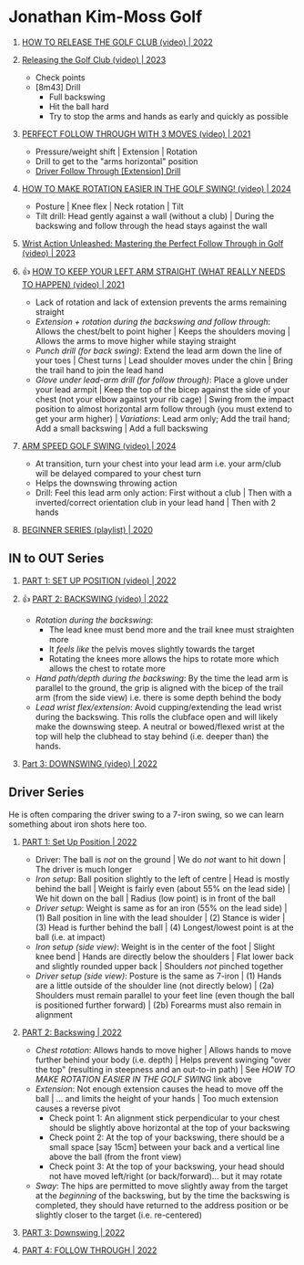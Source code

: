 # Jonathan Kim-Moss Golf

1. [HOW TO RELEASE THE GOLF CLUB (video) | 2022](https://www.youtube.com/watch?v=Y_icyjq4B7A)

1. [Releasing the Golf Club (video) | 2023](https://www.youtube.com/watch?v=MVR6WCbOR0M)
   - Check points
   - [8m43] Drill
     * Full backswing
     * Hit the ball hard
     * Try to stop the arms and hands as early and quickly as possible

1. [PERFECT FOLLOW THROUGH WITH 3 MOVES (video) | 2021](https://www.youtube.com/watch?v=-WMnaMuLw0Y)
   - Pressure/weight shift | Extension | Rotation
   - Drill to get to the "arms horizontal" position
   - [Driver Follow Through [Extension] Drill](https://www.youtube.com/shorts/4blOaiiETY4)

1. [HOW TO MAKE ROTATION EASIER IN THE GOLF SWING! (video) | 2024](https://www.youtube.com/watch?v=17NThfso1ic)
   - Posture | Knee flex | Neck rotation | Tilt
   - Tilt drill: Head gently against a wall (without a club) | During
     the backswing and follow through the head stays against the wall

1. [Wrist Action Unleashed: Mastering the Perfect Follow Through in Golf (video) | 2023](https://www.youtube.com/watch?v=za4T2rhDupA)

1. :thumbsup: [HOW TO KEEP YOUR LEFT ARM STRAIGHT (WHAT REALLY NEEDS TO HAPPEN) (video) | 2021](https://www.youtube.com/watch?v=65v-CLglPV4)
   - Lack of rotation and lack of extension prevents the arms remaining straight
   - *Extension + rotation during the backswing and follow through*:
     Allows the chest/belt to point higher | Keeps the shoulders moving |
     Allows the arms to move higher while staying straight
   - *Punch drill (for back swing)*: Extend the lead arm down the line
     of your toes | Chest turns | Lead shoulder moves under the chin |
     Bring the trail hand to join the lead hand
   - *Glove under lead-arm drill (for follow through)*:
     Place a glove under your lead armpit | Keep the top of the bicep
     against the side of your chest (not your elbow against your rib cage) |
     Swing from the impact position to almost horizontal arm follow through
     (you must extend to get your arm higher) | *Variations*: Lead arm only;
     Add the trail hand; Add a small backswing | Add a full backswing

1. [ARM SPEED GOLF SWING (video) | 2024](https://www.youtube.com/watch?v=FmCt2R8rxHw)
   - At transition, turn your chest into your lead arm
     i.e. your arm/club will be delayed compared to your chest turn
   - Helps the downswing throwing action
   - Drill: Feel this lead arm only action: First without a club | Then with a
     inverted/correct orientation club in your lead hand | Then with 2 hands

1. [BEGINNER SERIES (playlist) | 2020](https://www.youtube.com/playlist?list=PL9LXECPA3NlXMPgah2bAs8R9nopsBa6vg)


## IN to OUT Series

1. [PART 1: SET UP POSITION (video) | 2022](https://www.youtube.com/watch?v=6K0aZn1ngZY)

1. :thumbsup: [PART 2: BACKSWING (video) | 2022](https://www.youtube.com/watch?v=FyKRRBvgtQY)
   - *Rotation during the backswing*:
     * The lead knee must bend more and the trail knee must straighten more
     * It *feels like* the pelvis moves slightly towards the target
     * Rotating the knees more allows the hips to rotate more
       which allows the chest to rotate more
   - *Hand path/depth during the backswing*: By the time the
     lead arm is parallel to the ground, the grip is aligned
     with the bicep of the trail arm (from the side view)
     i.e. there is some depth behind the body
   - *Lead wrist flex/extension*: Avoid cupping/extending the
     lead wrist during the backswing. This rolls the clubface
     open and will likely make the downswing steep. A neutral
     or bowed/flexed wrist at the top will help the clubhead
     to stay behind (i.e. deeper than) the hands.

1. [Part 3: DOWNSWING (video) | 2022](https://www.youtube.com/watch?v=QXHKCNzkJh8)


## Driver Series

He is often comparing the driver swing to a 7-iron swing, so we can
learn something about iron shots here too.

1. [PART 1: Set Up Position | 2022](https://www.youtube.com/watch?v=zdp-flHvhdY)
   - Driver: The ball is *not* on the ground | We do *not*
     want to hit down | The driver is much longer
   - *Iron setup*: Ball position slightly to the left of centre |
     Head is mostly behind the ball | Weight is fairly even
     (about 55% on the lead side) | We hit down on the ball |
     Radius (low point) is in front of the ball
   - *Driver setup*: Weight is same as for an iron (55% on the lead side) |
     (1) Ball position in line with the lead shoulder |
     (2) Stance is wider | (3) Head is further behind the ball |
     (4) Longest/lowest point is at the ball (i.e. at impact)
   - *Iron setup (side view)*: Weight is in the center of the foot |
     Slight knee bend | Hands are directly below the shoulders |
     Flat lower back and slightly rounded upper back |
     Shoulders *not* pinched together
   - *Driver setup (side view)*: Posture is the same as 7-iron |
     (1) Hands are a little outside of the shoulder line (not directly below) |
     (2a) Shoulders must remain parallel to your feet line (even
     though the ball is positioned further forward) | (2b) Forearms
     must also remain in alignment

1. [PART 2: Backswing | 2022](https://www.youtube.com/watch?v=2PP5vA1XTOE)
   - *Chest rotation*: Allows hands to move higher | Allows hands to
     move further behind your body (i.e. depth) | Helps prevent swinging
     "over the top" (resulting in steepness and an out-to-in path) |
     See *HOW TO MAKE ROTATION EASIER IN THE GOLF SWING* link above
   - *Extension*: Not enough extension causes the head to move off the ball |
     ... and limits the height of your hands | Too much extension causes
     a reverse pivot
     * Check point 1: An alignment stick perpendicular to your chest should
       be slightly above horizontal at the top of your backswing
     * Check point 2: At the top of your backswing, there should be a small
       space [say 15cm] between your back and a vertical line above the ball
       (from the front view)
     * Check point 3: At the top of your backswing, your head should not
       have moved left/right (or back/forward)... but it may rotate
   - *Sway*: The hips are permitted to move slightly away from the target
     at the *beginning* of the backswing, but by the time the backswing
     is completed, they should have returned to the address position
     or be slightly closer to the target (i.e. re-centered)

1. [PART 3: Downswing | 2022](https://www.youtube.com/watch?v=VKegow4i6Mo)
1. [PART 4: FOLLOW THROUGH | 2022](https://www.youtube.com/watch?v=h6x_DTC3jp0)

